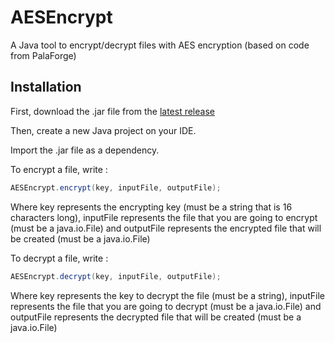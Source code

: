 
# AESEncrypt

A Java tool to encrypt/decrypt files with AES encryption (based on code from PalaForge)


## Installation

First, download the .jar file from the [latest release](https://github.com/rastiqdev/AESEncrypt/releases/latest)

Then, create a new Java project on your IDE.

Import the .jar file as a dependency.

To encrypt a file, write : 

```java
AESEncrypt.encrypt(key, inputFile, outputFile);
```

Where key represents the encrypting key (must be a string that is 16 characters long), inputFile represents the file that you are going to encrypt (must be a java.io.File) and outputFile represents the encrypted file that will be created (must be a java.io.File)

To decrypt a file, write : 

```java
AESEncrypt.decrypt(key, inputFile, outputFile);
```

Where key represents the key to decrypt the file (must be a string), inputFile represents the file that you are going to decrypt (must be a java.io.File) and outputFile represents the decrypted file that will be created (must be a java.io.File)